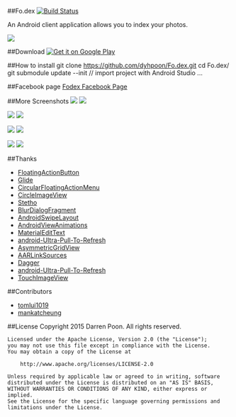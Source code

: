 ##Fo.dex
[![Build Status](https://travis-ci.org/dyhpoon/Fo.dex.svg?branch=master)](https://travis-ci.org/dyhpoon/Fo.dex)

An Android client application allows you to index your photos.

![](screenshots/intro.gif)

##Download
<a href="https://play.google.com/store/apps/details?id=com.dyhpoon.fodex">
  <img alt="Get it on Google Play"
       src="https://developer.android.com/images/brand/en_generic_rgb_wo_45.png" />
</a>

##How to install
	git clone https://github.com/dyhpoon/Fo.dex.git
	cd Fo.dex/
	git submodule update --init
	// import project with Android Studio ...

##Facebook page
[Fodex Facebook Page](https://www.facebook.com/pages/Fodex/733509560068437)

##More Screenshots
![](screenshots/main.png)
![](screenshots/tag.png)

![](screenshots/fullscreen.png)
![](screenshots/share.png)

![](screenshots/fullscreen.gif)
![](screenshots/index.gif)

![](screenshots/multiple-index.gif)
![](screenshots/search.gif)

##Thanks
* [FloatingActionButton](https://github.com/makovkastar/FloatingActionButton)
* [Glide](https://github.com/bumptech/glide)
* [CircularFloatingActionMenu](https://github.com/oguzbilgener/CircularFloatingActionMenu)
* [CircleImageView](https://github.com/hdodenhof/CircleImageView)
* [Stetho](https://github.com/facebook/stetho)
* [BlurDialogFragment](https://github.com/tvbarthel/BlurDialogFragment)
* [AndroidSwipeLayout](https://github.com/daimajia/AndroidSwipeLayout)
* [AndroidViewAnimations](https://github.com/daimajia/AndroidViewAnimations)
* [MaterialEditText](https://github.com/rengwuxian/MaterialEditText)
* [android-Ultra-Pull-To-Refresh](https://github.com/liaohuqiu/android-Ultra-Pull-To-Refresh)
* [AsymmetricGridView](https://github.com/felipecsl/AsymmetricGridView)
* [AARLinkSources](https://github.com/xujiaao/AARLinkSources)
* [Dagger](https://github.com/square/dagger)
* [android-Ultra-Pull-To-Refresh](https://github.com/liaohuqiu/android-Ultra-Pull-To-Refresh)
* [TouchImageView](https://github.com/MikeOrtiz/TouchImageView)

##Contributors
* [tomlui1019](https://github.com/tomlui1019)
* [mankatcheung](https://github.com/mankatcheung)

##License
    Copyright 2015 Darren Poon. All rights reserved.

    Licensed under the Apache License, Version 2.0 (the "License");
    you may not use this file except in compliance with the License.
    You may obtain a copy of the License at

        http://www.apache.org/licenses/LICENSE-2.0

    Unless required by applicable law or agreed to in writing, software
    distributed under the License is distributed on an "AS IS" BASIS,
    WITHOUT WARRANTIES OR CONDITIONS OF ANY KIND, either express or implied.
    See the License for the specific language governing permissions and
    limitations under the License.